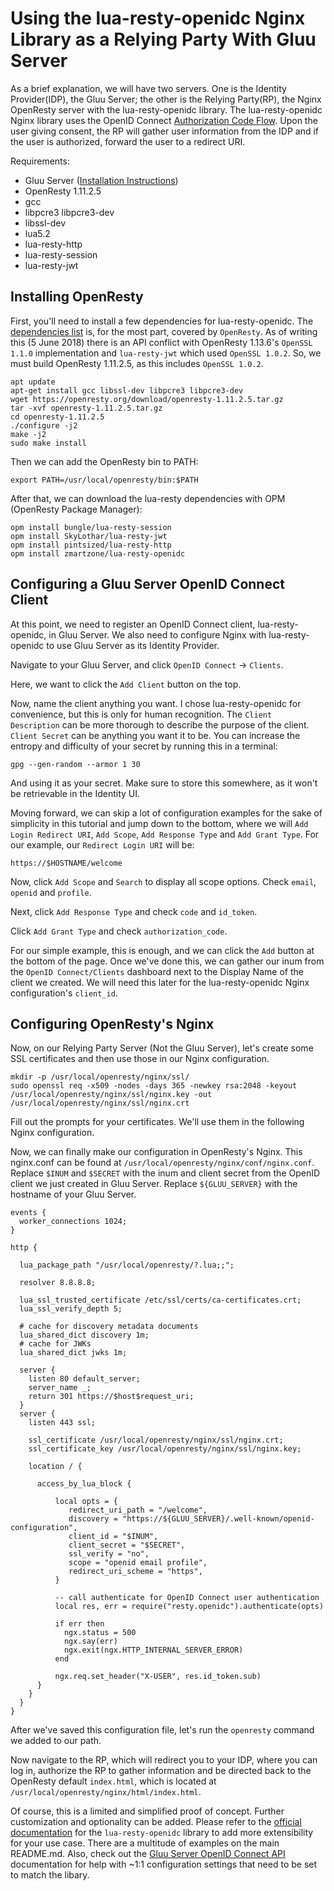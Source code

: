 # Using the lua-resty-openidc Nginx Library as a Relying Party With Gluu Server

As a brief explanation, we will have two servers. One is the Identity Provider(IDP), the Gluu Server; the other is the Relying Party(RP), the Nginx OpenResty server with the lua-resty-openidc library. The lua-resty-openidc Nginx library uses the OpenID Connect [Authorization Code Flow](http://openid.net/specs/openid-connect-core-1_0.html#CodeFlowSteps). Upon the user giving consent, the RP will gather user information from the IDP and if the user is authorized, forward the user to a redirect URI.

Requirements:  
- Gluu Server ([Installation Instructions](https://gluu.org/docs/ce/installation-guide))  
- OpenResty 1.11.2.5  
- gcc  
- libpcre3 libpcre3-dev  
- libssl-dev  
- lua5.2  
- lua-resty-http  
- lua-resty-session  
- lua-resty-jwt  

## Installing OpenResty

First, you'll need to install a few dependencies for lua-resty-openidc. The [dependencies list](https://github.com/zmartzone/lua-resty-openidc#dependencies) is, for the most part, covered by `OpenResty`. As of writing this (5 June 2018) there is an API conflict with OpenResty 1.13.6's `OpenSSL 1.1.0` implementation  and `lua-resty-jwt` which used `OpenSSL 1.0.2`. So, we must build OpenResty 1.11.2.5, as this includes `OpenSSL 1.0.2`.

```
apt update
apt-get install gcc libssl-dev libpcre3 libpcre3-dev
wget https://openresty.org/download/openresty-1.11.2.5.tar.gz
tar -xvf openresty-1.11.2.5.tar.gz 
cd openresty-1.11.2.5
./configure -j2
make -j2
sudo make install
```

Then we can add the OpenResty bin to PATH:

```
export PATH=/usr/local/openresty/bin:$PATH
```

After that, we can download the lua-resty dependencies with OPM (OpenResty Package Manager):

```
opm install bungle/lua-resty-session 
opm install SkyLothar/lua-resty-jwt 
opm install pintsized/lua-resty-http 
opm install zmartzone/lua-resty-openidc
```

## Configuring a Gluu Server OpenID Connect Client

At this point, we need to register an OpenID Connect client, lua-resty-openidc, in Gluu Server. We also need to configure Nginx with lua-resty-openidc to use Gluu Server as its Identity Provider.

Navigate to your Gluu Server, and click `OpenID Connect` -> `Clients`.

Here, we want to click the `Add Client` button on the top.

Now, name the client anything you want. I chose lua-resty-openidc for convenience, but this is only for human recognition. The `Client Description` can be more thorough to describe the purpose of the client. `Client Secret` can be anything you want it to be. You can increase the entropy and difficulty of your secret by running this in a terminal:

```
gpg --gen-random --armor 1 30
```

And using it as your secret. Make sure to store this somewhere, as it won't be retrievable in the Identity UI.

Moving forward, we can skip a lot of configuration examples for the sake of simplicity in this tutorial and jump down to the bottom, where we will `Add Login Redirect URI`, `Add Scope`, `Add Response Type` and `Add Grant Type`. For our example, our `Redirect Login URI` will be:

```
https://$HOSTNAME/welcome
```

Now, click `Add Scope` and `Search` to display all scope options. Check `email`, `openid` and `profile`.

Next, click `Add Response Type` and check `code` and `id_token`.

Click `Add Grant Type` and check `authorization_code`.

For our simple example, this is enough, and we can click the `Add` button at the bottom of the page. Once we've done this, we can gather our inum from the `OpenID Connect/Clients` dashboard next to the Display Name of the client we created. We will need this later for the lua-resty-openidc Nginx configuration's `client_id`.

## Configuring OpenResty's Nginx

Now, on our Relying Party Server (Not the Gluu Server), let's create some SSL certificates and then use those in our Nginx configuration.

```
mkdir -p /usr/local/openresty/nginx/ssl/
sudo openssl req -x509 -nodes -days 365 -newkey rsa:2048 -keyout /usr/local/openresty/nginx/ssl/nginx.key -out /usr/local/openresty/nginx/ssl/nginx.crt
```

Fill out the prompts for your certificates. We'll use them in the following Nginx configuration.

Now, we can finally make our configuration in OpenResty's Nginx. This nginx.conf can be found at `/usr/local/openresty/nginx/conf/nginx.conf`. Replace `$INUM` and `$SECRET` with the inum and client secret from the OpenID client we just created in Gluu Server. Replace `${GLUU_SERVER}` with the hostname of your Gluu Server.

```
events {
  worker_connections 1024;
}

http {

  lua_package_path "/usr/local/openresty/?.lua;;";

  resolver 8.8.8.8;

  lua_ssl_trusted_certificate /etc/ssl/certs/ca-certificates.crt;
  lua_ssl_verify_depth 5;

  # cache for discovery metadata documents
  lua_shared_dict discovery 1m;
  # cache for JWKs
  lua_shared_dict jwks 1m;

  server {
	listen 80 default_server;
	server_name _;
	return 301 https://$host$request_uri;
  }
  server {
    listen 443 ssl;

    ssl_certificate /usr/local/openresty/nginx/ssl/nginx.crt;
    ssl_certificate_key /usr/local/openresty/nginx/ssl/nginx.key;

    location / {

      access_by_lua_block {

          local opts = {
             redirect_uri_path = "/welcome",
             discovery = "https://${GLUU_SERVER}/.well-known/openid-configuration",
             client_id = "$INUM",
             client_secret = "$SECRET",
             ssl_verify = "no",
             scope = "openid email profile",
             redirect_uri_scheme = "https",
          }

          -- call authenticate for OpenID Connect user authentication
          local res, err = require("resty.openidc").authenticate(opts)

          if err then
            ngx.status = 500
            ngx.say(err)
            ngx.exit(ngx.HTTP_INTERNAL_SERVER_ERROR)
          end

          ngx.req.set_header("X-USER", res.id_token.sub)
      }
    }
  }
}
```

After we've saved this configuration file, let's run the `openresty` command we added to our path.

Now navigate to the RP, which will redirect you to your IDP, where you can log in, authorize the RP to gather information and be directed back to the OpenResty default `index.html`, which is located at `/usr/local/openresty/nginx/html/index.html`.

Of course, this is a limited and simplified proof of concept. Further customization and optionality can be added. Please refer to the [official documentation](https://github.com/zmartzone/lua-resty-openidc) for the `lua-resty-openidc` library to add more extensibility for your use case. There are a multitude of examples on the main README.md. Also, check out the [Gluu Server OpenID Connect API](https://gluu.org/docs/ce/api-guide/openid-connect-api/) documentation for help with ~1:1 configuration settings that need to be set to match the libary.
